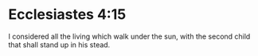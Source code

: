 # Ecclesiastes 4:15

I considered all the living which walk under the sun, with the second child that shall stand up in his stead.